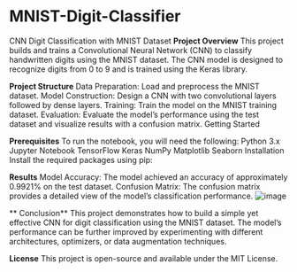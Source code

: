 # MNIST-Digit-Classifier
CNN Digit Classification with MNIST Dataset
**Project Overview**
This project builds and trains a Convolutional Neural Network (CNN) to classify handwritten digits using the MNIST dataset. The CNN model is designed to recognize digits from 0 to 9 and is trained using the Keras library.

**Project Structure**
Data Preparation: Load and preprocess the MNIST dataset.
Model Construction: Design a CNN with two convolutional layers followed by dense layers.
Training: Train the model on the MNIST training dataset.
Evaluation: Evaluate the model’s performance using the test dataset and visualize results with a confusion matrix.
Getting Started

**Prerequisites**
To run the notebook, you will need the following:
Python 3.x
Jupyter Notebook
TensorFlow
Keras
NumPy
Matplotlib
Seaborn
Installation
Install the required packages using pip:

**Results**
Model Accuracy: The model achieved an accuracy of approximately 0.9921% on the test dataset.
Confusion Matrix: The confusion matrix provides a detailed view of the model’s classification performance.
![image](https://github.com/user-attachments/assets/08a0738f-3d2c-441e-936f-57b4578b1c9a)

** Conclusion**
This project demonstrates how to build a simple yet effective CNN for digit classification using the MNIST dataset. The model’s performance can be further improved by experimenting with different architectures, optimizers, or data augmentation techniques.

**License**
This project is open-source and available under the MIT License.

